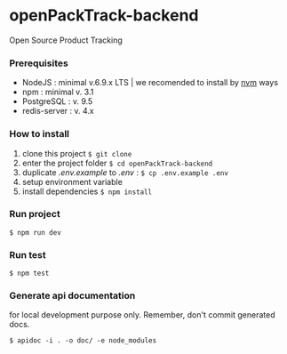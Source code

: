 # openPackTrack-backend
Open Source Product Tracking

### Prerequisites
- NodeJS : minimal v.6.9.x LTS | we recomended to install by [nvm](https://github.com/creationix/nvm) ways
- npm : minimal v. 3.1
- PostgreSQL : v. 9.5
- redis-server : v. 4.x


### How to install

1. clone this project ```$ git clone ```
2. enter the project folder ```$ cd openPackTrack-backend```
3. duplicate _.env.example_ to _.env_ : ```$ cp .env.example .env```
4. setup environment variable
5. install dependencies ```$ npm install```

### Run project
```$ npm run dev```


### Run test
```$ npm test```


### Generate api documentation
for local development purpose only. Remember, don't commit generated docs.

```$ apidoc -i . -o doc/ -e node_modules```
